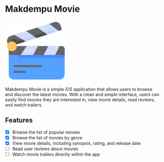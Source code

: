 # Makdempu Movie

<img src="img/film-slate.png" alt="Makdempu Movie Logo" width="200">

Makdempu Movie is a simple iOS application that allows users to browse and discover the latest movies. With a clean and simple interface, users can easily find movies they are interested in, view movie details, read reviews, and watch trailers.

## Features

- [x] Browse the list of popular movies
- [x] Browse the list of movies by genre
- [x] View movie details, including synopsis, rating, and release date
- [ ] Read user reviews about movies
- [ ] Watch movie trailers directly within the app
